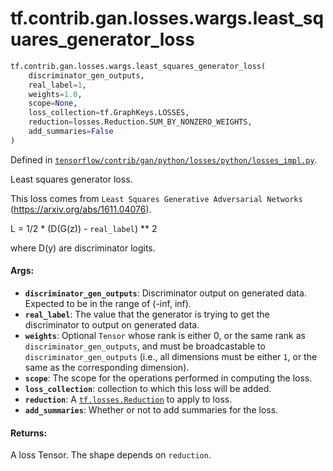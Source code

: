 <div itemscope itemtype="http://developers.google.com/ReferenceObject">
<meta itemprop="name" content="tf.contrib.gan.losses.wargs.least_squares_generator_loss" />
<meta itemprop="path" content="Stable" />
</div>

# tf.contrib.gan.losses.wargs.least_squares_generator_loss

``` python
tf.contrib.gan.losses.wargs.least_squares_generator_loss(
    discriminator_gen_outputs,
    real_label=1,
    weights=1.0,
    scope=None,
    loss_collection=tf.GraphKeys.LOSSES,
    reduction=losses.Reduction.SUM_BY_NONZERO_WEIGHTS,
    add_summaries=False
)
```



Defined in [`tensorflow/contrib/gan/python/losses/python/losses_impl.py`](/code/stable/tensorflow/contrib/gan/python/losses/python/losses_impl.py).

Least squares generator loss.

This loss comes from `Least Squares Generative Adversarial Networks`
(https://arxiv.org/abs/1611.04076).

L = 1/2 * (D(G(z)) - `real_label`) ** 2

where D(y) are discriminator logits.

#### Args:

* <b>`discriminator_gen_outputs`</b>: Discriminator output on generated data. Expected
    to be in the range of (-inf, inf).
* <b>`real_label`</b>: The value that the generator is trying to get the discriminator
    to output on generated data.
* <b>`weights`</b>: Optional `Tensor` whose rank is either 0, or the same rank as
    `discriminator_gen_outputs`, and must be broadcastable to
    `discriminator_gen_outputs` (i.e., all dimensions must be either `1`, or
    the same as the corresponding dimension).
* <b>`scope`</b>: The scope for the operations performed in computing the loss.
* <b>`loss_collection`</b>: collection to which this loss will be added.
* <b>`reduction`</b>: A <a href="../../../../../tf/losses/Reduction.md"><code>tf.losses.Reduction</code></a> to apply to loss.
* <b>`add_summaries`</b>: Whether or not to add summaries for the loss.


#### Returns:

A loss Tensor. The shape depends on `reduction`.